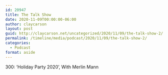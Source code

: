 ```yaml
---
id: 20947
title: The Talk Show
date: 2020-11-09T00:00:00-06:00
author: claycarson
layout: post
guid: http://claycarson.net/uncategorized/2020/11/09/the-talk-show-2/
permalink: /timeline/media/podcast/2020/11/09/the-talk-show-2/
categories:
  - Podcast
format: aside
---
```

<div class="media-details">300: ‘Holiday Party 2020’, With Merlin Mann</div>

<div class="media-creator"></div>

<div class="media-rating"></div>
